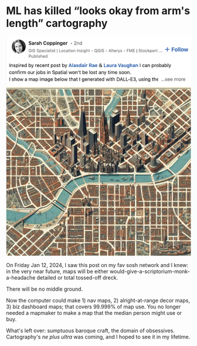 # ML has killed “looks okay from arm's length” cartography

![ML-generated map](images/ml_map.webp)

On Friday Jan 12, 2024, I saw this post on my fav sosh network and I knew: in the very near future, maps will be either would-give-a-scriptorium-monk-a-headache detailed or total tossed-off dreck.

There will be no middle ground.

Now the computer could make 1) nav maps, 2) alright-at-range decor maps, 3) biz dashboard maps; that covers 99.999% of map use. You no longer needed a mapmaker to make a map that the median person might use or buy.

What's left over: sumptuous baroque craft, the domain of obsessives. Cartography's *ne plus ultra* was coming, and I hoped to see it in my lifetime.

